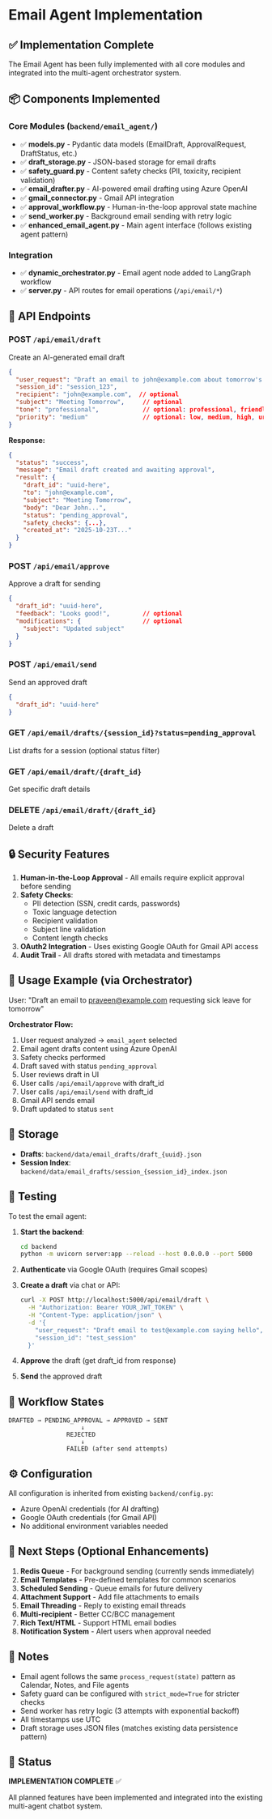 # Email Agent Implementation

## ✅ Implementation Complete

The Email Agent has been fully implemented with all core modules and integrated into the multi-agent orchestrator system.

## 📦 Components Implemented

### Core Modules (`backend/email_agent/`)
- ✅ **models.py** - Pydantic data models (EmailDraft, ApprovalRequest, DraftStatus, etc.)
- ✅ **draft_storage.py** - JSON-based storage for email drafts
- ✅ **safety_guard.py** - Content safety checks (PII, toxicity, recipient validation)
- ✅ **email_drafter.py** - AI-powered email drafting using Azure OpenAI
- ✅ **gmail_connector.py** - Gmail API integration
- ✅ **approval_workflow.py** - Human-in-the-loop approval state machine
- ✅ **send_worker.py** - Background email sending with retry logic
- ✅ **enhanced_email_agent.py** - Main agent interface (follows existing agent pattern)

### Integration
- ✅ **dynamic_orchestrator.py** - Email agent node added to LangGraph workflow
- ✅ **server.py** - API routes for email operations (`/api/email/*`)

## 🔌 API Endpoints

### POST `/api/email/draft`
Create an AI-generated email draft
```json
{
  "user_request": "Draft an email to john@example.com about tomorrow's meeting",
  "session_id": "session_123",
  "recipient": "john@example.com",  // optional
  "subject": "Meeting Tomorrow",     // optional
  "tone": "professional",            // optional: professional, friendly, formal, casual
  "priority": "medium"               // optional: low, medium, high, urgent
}
```

**Response:**
```json
{
  "status": "success",
  "message": "Email draft created and awaiting approval",
  "result": {
    "draft_id": "uuid-here",
    "to": "john@example.com",
    "subject": "Meeting Tomorrow",
    "body": "Dear John...",
    "status": "pending_approval",
    "safety_checks": {...},
    "created_at": "2025-10-23T..."
  }
}
```

### POST `/api/email/approve`
Approve a draft for sending
```json
{
  "draft_id": "uuid-here",
  "feedback": "Looks good!",         // optional
  "modifications": {                 // optional
    "subject": "Updated subject"
  }
}
```

### POST `/api/email/send`
Send an approved draft
```json
{
  "draft_id": "uuid-here"
}
```

### GET `/api/email/drafts/{session_id}?status=pending_approval`
List drafts for a session (optional status filter)

### GET `/api/email/draft/{draft_id}`
Get specific draft details

### DELETE `/api/email/draft/{draft_id}`
Delete a draft

## 🔒 Security Features

1. **Human-in-the-Loop Approval** - All emails require explicit approval before sending
2. **Safety Checks**:
   - PII detection (SSN, credit cards, passwords)
   - Toxic language detection
   - Recipient validation
   - Subject line validation
   - Content length checks
3. **OAuth2 Integration** - Uses existing Google OAuth for Gmail API access
4. **Audit Trail** - All drafts stored with metadata and timestamps

## 🎯 Usage Example (via Orchestrator)

User: "Draft an email to praveen@example.com requesting sick leave for tomorrow"

**Orchestrator Flow:**
1. User request analyzed → `email_agent` selected
2. Email agent drafts content using Azure OpenAI
3. Safety checks performed
4. Draft saved with status `pending_approval`
5. User reviews draft in UI
6. User calls `/api/email/approve` with draft_id
7. User calls `/api/email/send` with draft_id
8. Gmail API sends email
9. Draft updated to status `sent`

## 📂 Storage

- **Drafts**: `backend/data/email_drafts/draft_{uuid}.json`
- **Session Index**: `backend/data/email_drafts/session_{session_id}_index.json`

## 🧪 Testing

To test the email agent:

1. **Start the backend**:
   ```bash
   cd backend
   python -m uvicorn server:app --reload --host 0.0.0.0 --port 5000
   ```

2. **Authenticate** via Google OAuth (requires Gmail scopes)

3. **Create a draft** via chat or API:
   ```bash
   curl -X POST http://localhost:5000/api/email/draft \
     -H "Authorization: Bearer YOUR_JWT_TOKEN" \
     -H "Content-Type: application/json" \
     -d '{
       "user_request": "Draft email to test@example.com saying hello",
       "session_id": "test_session"
     }'
   ```

4. **Approve** the draft (get draft_id from response)

5. **Send** the approved draft

## 🔄 Workflow States

```
DRAFTED → PENDING_APPROVAL → APPROVED → SENT
                    ↓
                REJECTED
                    ↓
                FAILED (after send attempts)
```

## ⚙️ Configuration

All configuration is inherited from existing `backend/config.py`:
- Azure OpenAI credentials (for AI drafting)
- Google OAuth credentials (for Gmail API)
- No additional environment variables needed

## 🚀 Next Steps (Optional Enhancements)

1. **Redis Queue** - For background sending (currently sends immediately)
2. **Email Templates** - Pre-defined templates for common scenarios
3. **Scheduled Sending** - Queue emails for future delivery
4. **Attachment Support** - Add file attachments to emails
5. **Email Threading** - Reply to existing email threads
6. **Multi-recipient** - Better CC/BCC management
7. **Rich Text/HTML** - Support HTML email bodies
8. **Notification System** - Alert users when approval needed

## 📝 Notes

- Email agent follows the same `process_request(state)` pattern as Calendar, Notes, and File agents
- Safety guard can be configured with `strict_mode=True` for stricter checks
- Send worker has retry logic (3 attempts with exponential backoff)
- All timestamps use UTC
- Draft storage uses JSON files (matches existing data persistence pattern)

## 🎉 Status

**IMPLEMENTATION COMPLETE** ✅

All planned features have been implemented and integrated into the existing multi-agent chatbot system.

